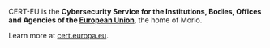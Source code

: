 CERT-EU is the **Cybersecurity Service for the Institutions, Bodies, Offices
and Agencies of the [European Union](https://europa.eu/")**, the home of Morio.

Learn more at [cert.europa.eu](https://cert.europa.eu/).
